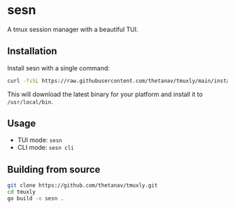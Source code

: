 # sesn

A tmux session manager with a beautiful TUI.

## Installation

Install sesn with a single command:

```bash
curl -fsSL https://raw.githubusercontent.com/thetanav/tmuxly/main/install.sh | bash
```

This will download the latest binary for your platform and install it to `/usr/local/bin`.

## Usage

- TUI mode: `sesn`
- CLI mode: `sesn cli`

## Building from source

```bash
git clone https://github.com/thetanav/tmuxly.git
cd tmuxly
go build -o sesn .
```
